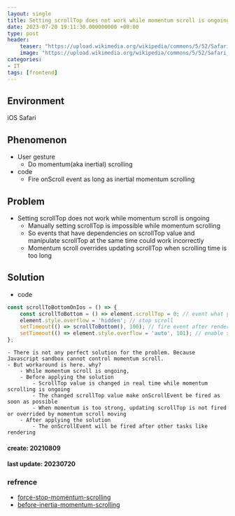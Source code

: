```yaml
---
layout: single
title: Setting scrollTop does not work while momentum scroll is ongoing. But there is a workaround.
date: 2023-07-20 19:11:30.000000000 +09:00
type: post
header:
    teaser: "https://upload.wikimedia.org/wikipedia/commons/5/52/Safari_browser_logo.svg"
    image: "https://upload.wikimedia.org/wikipedia/commons/5/52/Safari_browser_logo.svg"
categories:
- IT
tags: [frontend]
---
```


## Environment
iOS Safari

## Phenomenon
- User gesture
	- Do momentum(aka inertial) scrolling
- code
	- Fire onScroll event as long as inertial momentum scrolling

## Problem
- Setting scrollTop does not work while momentum scroll is ongoing
	- Manually setting scrollTop is impossible while momentum scrolling
	- So events that have dependencies on scrollTop value and manipulate scrollTop at the same time could work incorrectly
	- Momentum scroll overrides updating scrollTop when scrolling time is too long

## Solution
- code
```javascript
const scrollToBottomOnIos = () => {
	const scrollToBottom = () => element.scrollTop = 0; // event what you want to do
	element.style.overflow = 'hidden'; // stop scroll
	setTimeout(() => scrollToBottom(), 100); // fire event after rendering
	setTimeout(() => element.style.overflow = 'auto', 101); // enable scroll after event fire
};
```

	- There is not any perfect solution for the problem. Because Javascript sandbox cannot control momentum scroll.
	- But workaround is here. why?
		- While momentum scroll is ongoing, 
		- Before applying the solution
			- ScrollTop value is changed in real time while momentum scrolling is ongoing
			- The changed scrollTop value make onScrollEvent be fired as soon as possible
			- When momentum is too strong, updating scrollTop is not fired or overrided by momentum scroll moving
		- After applying the solution
			- The onScrollEvent will be fired after other tasks like rendering

#### create: 20210809
#### last update: 20230720

### refrence
* [force-stop-momentum-scrolling](https://stackoverflow.com/questions/16109561/force-stop-momentum-scrolling-on-iphone-ipad-in-javascript)
* [before-inertia-momentum-scrolling](https://stackoverflow.com/questions/76496474/perform-action-when-the-user-scrolls-before-inertia-momentum-scrolling-takes-ov)
